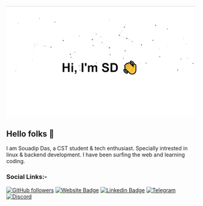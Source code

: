 <p align="center">
  <img src="assets/readme.gif" alt="Soymadip">
</p>

<!--
How to make this gif?
Easiest way:-

I made mine with https://bit.ly/GitPro07
Then i recorded my screen with OBS..
Now copy that file to android/iOS and convert to gif with any video tool. (I used inshot)
-->

## Hello folks 👋 

I am Souadip Das, a CST student & tech enthusiast. Specially intrested in linux & backend development. I have been surfing the web and learning coding.

### Social Links:-
<div align="left">


[![GitHub followers](https://img.shields.io/github/followers/soymadip?label=Git-Followers&style=flat-square)](https://github.com/soymadip)
[![Website Badge](https://img.shields.io/badge/🌐-Soumadip-green)](https://soumadip.gitbook.io)
[![Linkedin Badge](https://img.shields.io/badge/-Soumadip-blue?style=flat-square&logo=Linkedin&logoColor=white&link=https://www.linkedin.com/in/soumadip-das-in/)](https://www.linkedin.com/in/soumadip-das-in/)
[![Telegram](https://img.shields.io/badge/Telegram-2CA5E0?style=flat-square&logo=telegram&logoColor=white)](https://telegram.me/soymadip)
[![Discord](https://img.shields.io/badge/Discord-7289DA?style=flat-square&logo=discord&logoColor=white)](https://https://discordapp.com/users/soymadip)

